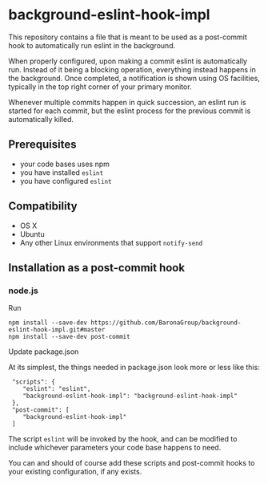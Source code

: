 # background-eslint-hook-impl

This repository contains a file that is meant to be used as a post-commit hook to automatically run 
eslint in the background.

When properly configured, upon making a commit eslint is automatically run. Instead of it being a
blocking operation, everything instead happens in the background. Once completed, a notification is
shown using OS facilities, typically in the top right corner of your primary monitor.

Whenever multiple commits happen in quick succession, an eslint run is started for each commit,
but the eslint process for the previous commit is automatically killed.

## Prerequisites

- your code bases uses npm
- you have installed `eslint`
- you have configured `eslint`

## Compatibility

- OS X
- Ubuntu
- Any other Linux environments that support `notify-send`

## Installation as a post-commit hook

### node.js


Run

    npm install --save-dev https://github.com/BaronaGroup/background-eslint-hook-impl.git#master
    npm install --save-dev post-commit

Update package.json

At its simplest, the things needed in package.json look more or less like this:

     "scripts": {
        "eslint": "eslint",
        "background-eslint-hook-impl": "background-eslint-hook-impl"
     },
     "post-commit": [
        "background-eslint-hook-impl"
     ]    

The script `eslint` will be invoked by the hook, and can be modified to include whichever parameters
your code base happens to need.

You can and should of course add these scripts and post-commit hooks to your existing configuration,
if any exists.